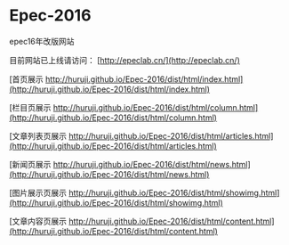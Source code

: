 # Epec-2016
epec16年改版网站

目前网站已上线请访问：
[http://epeclab.cn/](http://epeclab.cn/)




[首页展示 http://huruji.github.io/Epec-2016/dist/html/index.html](http://huruji.github.io/Epec-2016/dist/html/index.html)

[栏目页展示 http://huruji.github.io/Epec-2016/dist/html/column.html](http://huruji.github.io/Epec-2016/dist/html/column.html)

[文章列表页展示 http://huruji.github.io/Epec-2016/dist/html/articles.html](http://huruji.github.io/Epec-2016/dist/html/articles.html)

[新闻页展示 http://huruji.github.io/Epec-2016/dist/html/news.html](http://huruji.github.io/Epec-2016/dist/html/news.html)

[图片展示页展示 http://huruji.github.io/Epec-2016/dist/html/showimg.html](http://huruji.github.io/Epec-2016/dist/html/showimg.html)

[文章内容页展示 http://huruji.github.io/Epec-2016/dist/html/content.html](http://huruji.github.io/Epec-2016/dist/html/content.html)

